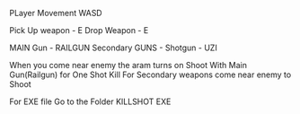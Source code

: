 PLayer Movement WASD

Pick Up weapon - E
  Drop Weapon - E

 MAIN Gun - RAILGUN
  Secondary GUNS - Shotgun
                 - UZI

 When you come near  enemy the aram turns on
   Shoot With Main Gun(Railgun) for One Shot Kill
   For Secondary weapons come near enemy to Shoot

 For EXE file Go to the Folder KILLSHOT EXE
 
